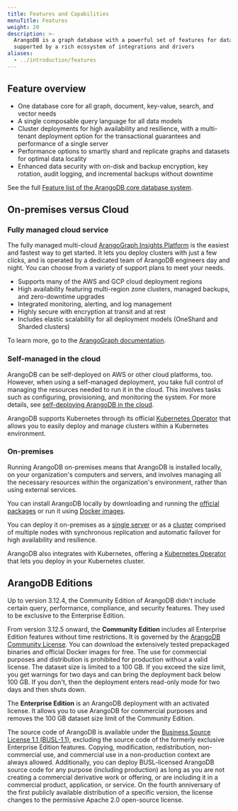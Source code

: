 ```yaml
---
title: Features and Capabilities
menuTitle: Features
weight: 20
description: >-
  ArangoDB is a graph database with a powerful set of features for data management and analytics,
  supported by a rich ecosystem of integrations and drivers
aliases:
  - ../introduction/features
---
```

## Feature overview

- One database core for all graph, document, key-value, search, and vector needs
- A single composable query language for all data models
- Cluster deployments for high availability and resilience, with a multi-tenant
  deployment option for the transactional guarantees and performance of a single server
- Performance options to smartly shard and replicate graphs and datasets for
  optimal data locality
- Enhanced data security with on-disk and backup encryption, key rotation,
  audit logging, and incremental backups without downtime

See the full [Feature list of the ArangoDB core database system](core.md).

## On-premises versus Cloud

### Fully managed cloud service

The fully managed multi-cloud
[ArangoGraph Insights Platform](https://dashboard.arangodb.cloud/home?utm_source=docs&utm_medium=cluster_pages&utm_campaign=docs_traffic)
is the easiest and fastest way to get started.
It lets you deploy clusters with just a few clicks, and is operated
by a dedicated team of ArangoDB engineers day and night. You can choose from a
variety of support plans to meet your needs.

- Supports many of the AWS and GCP cloud deployment regions
- High availability featuring multi-region zone clusters, managed backups,
  and zero-downtime upgrades
- Integrated monitoring, alerting, and log management
- Highly secure with encryption at transit and at rest
- Includes elastic scalability for all deployment models (OneShard and Sharded clusters)

To learn more, go to the [ArangoGraph documentation](../../arangograph/_index.md). 

### Self-managed in the cloud

ArangoDB can be self-deployed on AWS or other cloud platforms, too. However, when
using a self-managed deployment, you take full control of managing the resources
needed to run it in the cloud. This involves tasks such as configuring,
provisioning, and monitoring the system. For more details, see
[self-deploying ArangoDB in the cloud](../../deploy/in-the-cloud.md).

ArangoDB supports Kubernetes through its official
[Kubernetes Operator](../../deploy/kubernetes.md) that allows you to easily
deploy and manage clusters within a Kubernetes environment.

### On-premises

Running ArangoDB on-premises means that ArangoDB is installed locally, on your
organization's computers and servers, and involves managing all the necessary
resources within the organization's environment, rather than using external
services.

You can install ArangoDB locally by downloading and running the
[official packages](https://arangodb.com/download/) or run it using
[Docker images](../../operations/installation/docker.md).

You can deploy it on-premises as a
[single server](../../deploy/single-instance/_index.md)
or as a [cluster](../../deploy/cluster/_index.md)
comprised of multiple nodes with synchronous replication and automatic failover
for high availability and resilience.

ArangoDB also integrates with Kubernetes, offering a
[Kubernetes Operator](../../deploy/kubernetes.md) that lets you deploy in your
Kubernetes cluster.

## ArangoDB Editions

Up to version 3.12.4, the Community Edition of ArangoDB didn't include
certain query, performance, compliance, and security features. They used to
be exclusive to the Enterprise Edition.

From version 3.12.5 onward, the **Community Edition** includes all
Enterprise Edition features without time restrictions. It is governed by the
[ArangoDB Community License](https://arangodb.com/community-license).
You can download the extensively tested prepackaged binaries and official
Docker images for free. The use for commercial purposes and distribution is
prohibited for production without a valid license.
The dataset size is limited to a 100 GB. If you exceed the size limit, you get
warnings for two days and can bring the deployment back below 100 GB. If you don't,
then the deployment enters read-only mode for two days and then shuts down.

The **Enterprise Edition** is an ArangoDB deployment with an activated license.
It allows you to use ArangoDB for commercial purposes and removes the 100 GB
dataset size limit of the Community Edition.

The source code of ArangoDB is available under the
[Business Source License 1.1 (BUSL-1.1)](https://github.com/arangodb/arangodb/blob/devel/LICENSE),
excluding the source code of the formerly exclusive Enterprise Edition features.
Copying, modification, redistribution, non-commercial use, and commercial use in
a non-production context are always allowed. Additionally, you can deploy
BUSL-licensed ArangoDB source code for any purpose (including production) as
long as you are not creating a commercial derivative work or offering, or are
including it in a commercial product, application, or service. On the fourth
anniversary of the first publicly available distribution of a specific version,
the license changes to the permissive Apache 2.0 open-source license.
